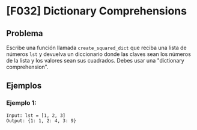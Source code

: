 # [F032] Dictionary Comprehensions

## Problema

Escribe una función llamada `create_squared_dict` que reciba una lista de números `lst` y devuelva un diccionario donde las claves sean los números de la lista y los valores sean sus cuadrados. Debes usar una "dictionary comprehension".

## Ejemplos

### Ejemplo 1:
```
Input: lst = [1, 2, 3]
Output: {1: 1, 2: 4, 3: 9}
```
